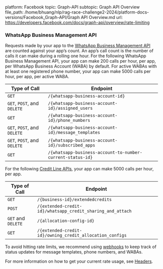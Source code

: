 platform: Facebook
topic: Graph-API
subtopic: Graph API Overview
file_path: /home/bhuang/nlp/rag-race-challenge2-2024/platform-docs-versions/Facebook_Graph-API/Graph API Overview.md
url: https://developers.facebook.com/docs/graph-api/overview/rate-limiting


### WhatsApp Business Management API

Requests made by your app to the [WhatsApp Business Management API](https://developers.facebook.com/docs/whatsapp/business-management-api) are counted against your app’s count. An app’s call count is the number of calls it can make during a rolling one hour. For the following WhatsApp Business Management API, your app can make 200 calls per hour, per app, per WhatsApp Business Account (WABA) by default. For active WABAs with at least one registered phone number, your app can make 5000 calls per hour, per app, per active WABA.

| Type of Call | Endpoint |
| --- | --- |
| `GET` | `/{whatsapp-business-account-id}` |
| `GET`, `POST`, and `DELETE` | `/{whatsapp-business-account-id}/assigned_users` |
| `GET` | `/{whatsapp-business-account-id}/phone_numbers` |
| `GET`, `POST`, and `DELETE` | `/{whatsapp-business-account-id}/message_templates` |
| `GET`, `POST`, and `DELETE` | `/{whatsapp-business-account-id}/subscribed_apps` |
| `GET` | `/{whatsapp-business-account-to-number-current-status-id}` |

For the following [Credit Line APIs](https://developers.facebook.com/docs/whatsapp/embedded-signup/manage-accounts/share-and-revoke-credit-lines), your app can make 5000 calls per hour, per app.

| Type of Call | Endpoint |
| --- | --- |
| `GET` | `/{business-id}/extendedcredits` |
| `POST` | `/{extended-credit-id}/whatsapp_credit_sharing_and_attach` |
| `GET` and `DELETE` | `/{allocation-config-id}` |
| `GET` | `/{extended-credit-id}/owning_credit_allocation_configs` |

To avoid hitting rate limits, we recommend using [webhooks](https://developers.facebook.com/docs/graph-api/webhooks/getting-started/webhooks-for-whatsapp#setup) to keep track of status updates for message templates, phone numbers, and WABAs.  
  
For more information on how to get your current rate usage, see [Headers](https://developers.facebook.com/docs/graph-api/overview/rate-limiting/#headers).